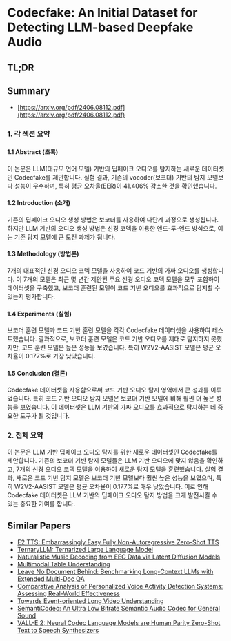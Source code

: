 # Codecfake: An Initial Dataset for Detecting LLM-based Deepfake Audio
## TL;DR
## Summary
- [https://arxiv.org/pdf/2406.08112.pdf](https://arxiv.org/pdf/2406.08112.pdf)

### 1. 각 섹션 요약
#### 1.1 Abstract (초록)
이 논문은 LLM(대규모 언어 모델) 기반의 딥페이크 오디오를 탐지하는 새로운 데이터셋인 Codecfake를 제안합니다. 실험 결과, 기존의 vocoder(보코더) 기반의 탐지 모델보다 성능이 우수하며, 특히 평균 오차율(EER)이 41.406% 감소한 것을 확인했습니다.

#### 1.2 Introduction (소개)
기존의 딥페이크 오디오 생성 방법은 보코더를 사용하여 다단계 과정으로 생성됩니다. 하지만 LLM 기반의 오디오 생성 방법은 신경 코덱을 이용한 엔드-투-엔드 방식으로, 이는 기존 탐지 모델에 큰 도전 과제가 됩니다.

#### 1.3 Methodology (방법론)
7개의 대표적인 신경 오디오 코덱 모델을 사용하여 코드 기반의 가짜 오디오를 생성합니다. 이 7개의 모델은 최근 몇 년간 제안된 주요 신경 오디오 코덱 모델을 모두 포함하여 데이터셋을 구축했고, 보코더 훈련된 모델이 코드 기반 오디오를 효과적으로 탐지할 수 있는지 평가합니다.

#### 1.4 Experiments (실험)
보코더 훈련 모델과 코드 기반 훈련 모델을 각각 Codecfake 데이터셋을 사용하여 테스트했습니다. 결과적으로, 보코더 훈련 모델은 코드 기반 오디오를 제대로 탐지하지 못했지만, 코드 훈련 모델은 높은 성능을 보였습니다. 특히 W2V2-AASIST 모델은 평균 오차율이 0.177%로 가장 낮았습니다.

#### 1.5 Conclusion (결론)
Codecfake 데이터셋을 사용함으로써 코드 기반 오디오 탐지 영역에서 큰 성과를 이루었습니다. 특히 코드 기반 오디오 탐지 모델은 보코더 기반 모델에 비해 훨씬 더 높은 성능을 보였습니다. 이 데이터셋은 LLM 기반의 가짜 오디오를 효과적으로 탐지하는 데 중요한 도구가 될 것입니다.

### 2. 전체 요약
이 논문은 LLM 기반 딥페이크 오디오 탐지를 위한 새로운 데이터셋인 Codecfake를 제안합니다. 기존의 보코더 기반 탐지 모델들은 LLM 기반 오디오에 맞지 않음을 확인하고, 7개의 신경 오디오 코덱 모델을 이용하여 새로운 탐지 모델을 훈련했습니다. 실험 결과, 새로운 코드 기반 탐지 모델은 보코더 기반 모델보다 훨씬 높은 성능을 보였으며, 특히 W2V2-AASIST 모델은 평균 오차율이 0.177%로 매우 낮았습니다. 이로 인해 Codecfake 데이터셋은 LLM 기반의 딥페이크 오디오 탐지 방법을 크게 발전시킬 수 있는 중요한 기여를 합니다.

## Similar Papers
- [E2 TTS: Embarrassingly Easy Fully Non-Autoregressive Zero-Shot TTS](2406.18009.md)
- [TernaryLLM: Ternarized Large Language Model](2406.07177.md)
- [Naturalistic Music Decoding from EEG Data via Latent Diffusion Models](2405.09062.md)
- [Multimodal Table Understanding](2406.08100.md)
- [Leave No Document Behind: Benchmarking Long-Context LLMs with Extended Multi-Doc QA](2406.17419.md)
- [Comparative Analysis of Personalized Voice Activity Detection Systems: Assessing Real-World Effectiveness](2406.09443.md)
- [Towards Event-oriented Long Video Understanding](2406.14129.md)
- [SemantiCodec: An Ultra Low Bitrate Semantic Audio Codec for General Sound](2405.00233.md)
- [VALL-E 2: Neural Codec Language Models are Human Parity Zero-Shot Text to Speech Synthesizers](2406.05370.md)

